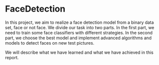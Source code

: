 # FaceDetection

In this project, we aim to realize a face detection model from a binary data set, face or not face. We divide our task into two parts. In the first part, we need to train some face classifiers with different strategies. In the second part, we choose the best model and implement advanced algorithms and models to detect faces on new test pictures.

We will describe what we have learned and what we have achieved in this report.
